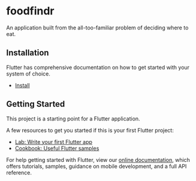 # foodfindr
An application built from the all-too-familiar problem of deciding where to eat.

## Installation
Flutter has comprehensive documentation on how to get started with your system of choice.   
- [Install](https://flutter.dev/docs/get-started/install)

## Getting Started

This project is a starting point for a Flutter application.

A few resources to get you started if this is your first Flutter project:

- [Lab: Write your first Flutter app](https://flutter.dev/docs/get-started/codelab)
- [Cookbook: Useful Flutter samples](https://flutter.dev/docs/cookbook)

For help getting started with Flutter, view our
[online documentation](https://flutter.dev/docs), which offers tutorials,
samples, guidance on mobile development, and a full API reference.
